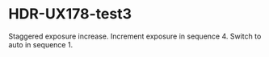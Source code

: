 # HDR-UX178-test3
Staggered exposure increase.
Increment exposure in sequence 4.
Switch to auto in sequence 1.
